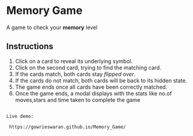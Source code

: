 # Memory Game 

A game to check your **memory** level

## Instructions

1. Click on a card to reveal its underlying symbol.
2. Click on the second card, trying to find the matching card.
3. If the cards match, both cards stay *flipped over*.
4. If the cards do not match, both cards will be back to its hidden state.
5. The game ends once all cards have been correctly matched.
6. Once the game ends, a modal displays with the stats like no.of moves,stars and time taken to complete the game

```How to Play

Live demo:

 https://gowrieswaran.github.io/Memory_Game/
